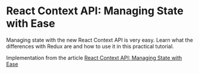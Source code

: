 # React Context API: Managing State with Ease

Managing state with the new React Context API is very easy. Learn what the differences with Redux are and how to use it in this practical tutorial.

Implementation from the article [React Context API: Managing State with Ease](https://auth0.com/blog/react-context-api-managing-state-with-ease/)